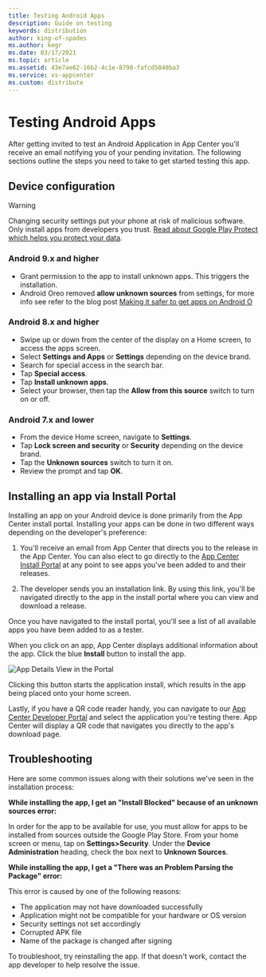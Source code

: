 ```yaml
---
title: Testing Android Apps 
description: Guide on testing 
keywords: distribution
author: king-of-spades
ms.author: kegr
ms.date: 03/17/2021
ms.topic: article
ms.assetid: 43e7ae62-16b2-4c1e-8798-fafcd5040ba3
ms.service: vs-appcenter
ms.custom: distribute
---
```


# Testing Android Apps

After getting invited to test an Android Application in App Center you'll receive an email notifying you of your pending invitation. The following sections outline the steps you need to take to get started testing this app.

## Device configuration

> [!Warning]
> Changing security settings put your phone at risk of malicious software. Only install apps from developers you trust. [Read about Google Play Protect which helps you protect your data](https://support.google.com/nexus/answer/2812853?hl=en&ref_topic=3416293).

### Android 9.x and higher 
* Grant permission to the app to install unknown apps. This triggers the installation.
* Android Oreo removed **allow unknown sources** from settings, for more info see refer to the blog post [Making it safer to get apps on Android O](https://android-developers.googleblog.com/2017/08/making-it-safer-to-get-apps-on-android-o.html)

### Android 8.x and higher

* Swipe up or down from the center of the display on a Home screen, to access the apps screen.
* Select **Settings and Apps** or **Settings** depending on the device brand.
* Search for special access in the search bar.
* Tap **Special access**.
* Tap **Install unknown apps**.
* Select your browser, then tap the **Allow from this source** switch to turn on or off.

### Android 7.x and lower

* From the device Home screen, navigate to **Settings**.
* Tap **Lock screen and security** or **Security** depending on the device brand.
* Tap the **Unknown sources** switch to turn it on.
* Review the prompt and tap **OK**.

## Installing an app via Install Portal

Installing an app on your Android device is done primarily from the App Center install portal. Installing your apps can be done in two different ways depending on the developer's preference:

1. You'll receive an email from App Center that directs you to the release in the App Center. You can also elect to go directly to the [App Center Install Portal](https://install.appcenter.ms) at any point to see apps you've been added to and their releases.

2. The developer sends you an installation link. By using this link, you'll be navigated directly to the app in the install portal where you can view and download a release. 

Once you have navigated to the install portal, you'll see a list of all available apps you have been added to as a tester.

When you click on an app, App Center displays additional information about the app. Click the blue **Install** button to install the app.

![App Details View in the Portal](images/a-appdetails-installportal.png)

Clicking this button starts the application install, which results in the app being placed onto your home screen.

Lastly, if you have a QR code reader handy, you can navigate to our [App Center Developer Portal](https://appcenter.ms/apps) and select the application you're testing there. App Center will display a QR code that navigates you directly to the app's download page.

## Troubleshooting

Here are some common issues along with their solutions we've seen in the installation process:

**While installing the app, I get an "Install Blocked" because of an unknown sources error:**

In order for the app to be available for use, you must allow for apps to be installed from sources outside the Google Play Store. From your home screen or menu, tap on **Settings>Security**. Under the **Device Administration** heading, check the box next to **Unknown Sources**. 

**While installing the app, I get a "There was an Problem Parsing the Package" error:**

This error is caused by one of the following reasons:

* The application may not have downloaded successfully
* Application might not be compatible for your hardware or OS version
* Security settings not set accordingly
* Corrupted APK file
* Name of the package is changed after signing

To troubleshoot, try reinstalling the app. If that doesn't work, contact the app developer to help resolve the issue.
